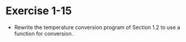 # Exercise 1-15

- Rewrite the temperature conversion program of Section 1.2 to use a function for conversion.
